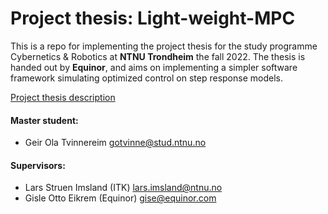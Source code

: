 # Project thesis: Light-weight-MPC

This is a repo for implementing the project thesis for the study programme Cybernetics & Robotics at **NTNU Trondheim** the fall 2022. The thesis is handed out by **Equinor**, and aims on implementing a simpler software framework simulating optimized control on step response models. 

[Project thesis description](https://www.itk.ntnu.no/ansatte/imsland_lars/projects2022.html)

#### Master student: 
- Geir Ola Tvinnereim gotvinne@stud.ntnu.no

#### Supervisors:
- Lars Struen Imsland (ITK) lars.imsland@ntnu.no
- Gisle Otto Eikrem (Equinor) gise@equinor.com